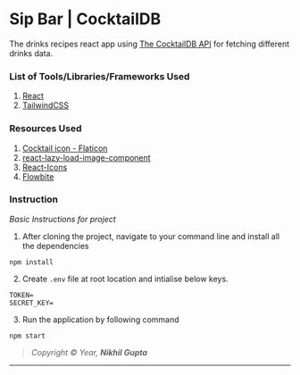 # Sip Bar | CocktailDB

The drinks recipes react app using [The CocktailDB API](https://www.thecocktaildb.com/api.php) for fetching different drinks data.

### List of Tools/Libraries/Frameworks Used

1. [React](https://reactjs.org/)
2. [TailwindCSS](https://tailwindcss.com/)

### Resources Used

1. [Cocktail icon - Flaticon](https://www.flaticon.com/free-icons/cocktail)
2. [react-lazy-load-image-component](https://www.npmjs.com/package/react-lazy-load-image-component)
3. [React-Icons]()
4. [Flowbite]()

### Instruction

_Basic Instructions for project_

1. After cloning the project, navigate to your command line and install all the dependencies

```
npm install
```

2. Create `.env` file at root location and intialise below keys.

```
TOKEN=
SECRET_KEY=
```

3. Run the application by following command

```
npm start
```

> _Copyright © Year, **Nikhil Gupta**_

---
